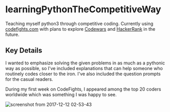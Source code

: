 # learningPythonTheCompetitiveWay

Teaching myself python3 through competitive coding. Currently using <a href="https://codefights.com">codefights.com</a> with plans to explore <a href="https://www.codewars.com">Codewars</a> and <a href="https://www.hackerrank.com">HackerRank</a> in the future.

## Key Details

I wanted to emphasize solving the given problems in as much as a pythonic way as possible, so I've included explanations that can help someone who routinely codes closer to the iron. I've also included the question prompts for the casual readers.

During my first week on CodeFights, I appeared among the top 20 coders worldwide which was something I was happy to see.

![screenshot from 2017-12-12 02-53-43](https://user-images.githubusercontent.com/13093517/34428808-691e83a6-ec1e-11e7-8cad-fdadc5f76a98.png)
